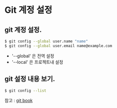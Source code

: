 # Git 계정 설정


## git 계정 설정.

```bash
$ git config --global user.name "name"
$ git config --global user.email name@example.com
```

* '--global' 은 전역 설정  
* '--local' 은 프로젝트내 설정  

## git 설정 내용 보기.  

```bash
$ git config --list
```

참고 : [git book](https://git-scm.com/book/ko/v2)

